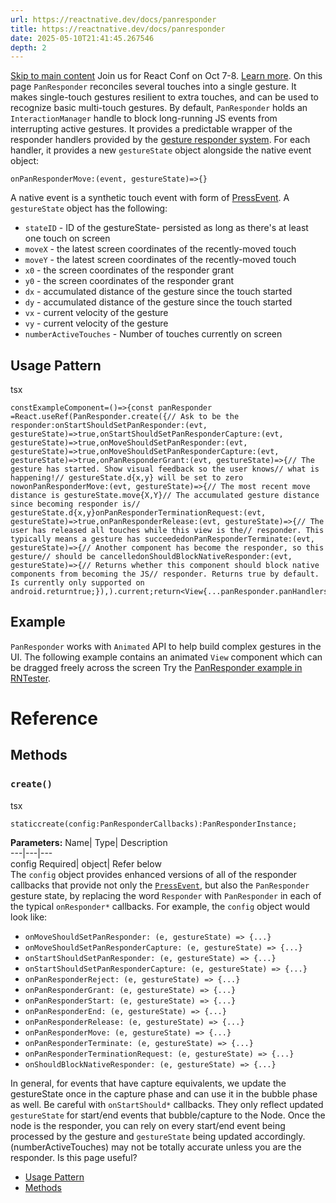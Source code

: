 ```yaml
---
url: https://reactnative.dev/docs/panresponder
title: https://reactnative.dev/docs/panresponder
date: 2025-05-10T21:41:45.267546
depth: 2
---
```


[Skip to main content](https://reactnative.dev/docs/panresponder#__docusaurus_skipToContent_fallback)
Join us for React Conf on Oct 7-8. [Learn more](https://conf.react.dev).
On this page
`PanResponder` reconciles several touches into a single gesture. It makes single-touch gestures resilient to extra touches, and can be used to recognize basic multi-touch gestures.
By default, `PanResponder` holds an `InteractionManager` handle to block long-running JS events from interrupting active gestures.
It provides a predictable wrapper of the responder handlers provided by the [gesture responder system](https://reactnative.dev/docs/gesture-responder-system). For each handler, it provides a new `gestureState` object alongside the native event object:
```
onPanResponderMove:(event, gestureState)=>{}
```

A native event is a synthetic touch event with form of [PressEvent](https://reactnative.dev/docs/pressevent).
A `gestureState` object has the following:
  * `stateID` - ID of the gestureState- persisted as long as there's at least one touch on screen
  * `moveX` - the latest screen coordinates of the recently-moved touch
  * `moveY` - the latest screen coordinates of the recently-moved touch
  * `x0` - the screen coordinates of the responder grant
  * `y0` - the screen coordinates of the responder grant
  * `dx` - accumulated distance of the gesture since the touch started
  * `dy` - accumulated distance of the gesture since the touch started
  * `vx` - current velocity of the gesture
  * `vy` - current velocity of the gesture
  * `numberActiveTouches` - Number of touches currently on screen


## Usage Pattern[​](https://reactnative.dev/docs/panresponder#usage-pattern "Direct link to Usage Pattern")
tsx
```
constExampleComponent=()=>{const panResponder =React.useRef(PanResponder.create({// Ask to be the responder:onStartShouldSetPanResponder:(evt, gestureState)=>true,onStartShouldSetPanResponderCapture:(evt, gestureState)=>true,onMoveShouldSetPanResponder:(evt, gestureState)=>true,onMoveShouldSetPanResponderCapture:(evt, gestureState)=>true,onPanResponderGrant:(evt, gestureState)=>{// The gesture has started. Show visual feedback so the user knows// what is happening!// gestureState.d{x,y} will be set to zero nowonPanResponderMove:(evt, gestureState)=>{// The most recent move distance is gestureState.move{X,Y}// The accumulated gesture distance since becoming responder is// gestureState.d{x,y}onPanResponderTerminationRequest:(evt, gestureState)=>true,onPanResponderRelease:(evt, gestureState)=>{// The user has released all touches while this view is the// responder. This typically means a gesture has succeededonPanResponderTerminate:(evt, gestureState)=>{// Another component has become the responder, so this gesture// should be cancelledonShouldBlockNativeResponder:(evt, gestureState)=>{// Returns whether this component should block native components from becoming the JS// responder. Returns true by default. Is currently only supported on android.returntrue;}),).current;return<View{...panResponder.panHandlers}/>;
```

## Example[​](https://reactnative.dev/docs/panresponder#example "Direct link to Example")
`PanResponder` works with `Animated` API to help build complex gestures in the UI. The following example contains an animated `View` component which can be dragged freely across the screen
Try the [PanResponder example in RNTester](https://github.com/facebook/react-native/blob/main/packages/rn-tester/js/examples/PanResponder/PanResponderExample.js).
# Reference
## Methods[​](https://reactnative.dev/docs/panresponder#methods "Direct link to Methods")
### `create()`[​](https://reactnative.dev/docs/panresponder#create "Direct link to create")
tsx
```
staticcreate(config:PanResponderCallbacks):PanResponderInstance;
```

**Parameters:**
Name| Type| Description  
---|---|---  
config Required| object| Refer below  
The `config` object provides enhanced versions of all of the responder callbacks that provide not only the [`PressEvent`](https://reactnative.dev/docs/pressevent), but also the `PanResponder` gesture state, by replacing the word `Responder` with `PanResponder` in each of the typical `onResponder*` callbacks. For example, the `config` object would look like:
  * `onMoveShouldSetPanResponder: (e, gestureState) => {...}`
  * `onMoveShouldSetPanResponderCapture: (e, gestureState) => {...}`
  * `onStartShouldSetPanResponder: (e, gestureState) => {...}`
  * `onStartShouldSetPanResponderCapture: (e, gestureState) => {...}`
  * `onPanResponderReject: (e, gestureState) => {...}`
  * `onPanResponderGrant: (e, gestureState) => {...}`
  * `onPanResponderStart: (e, gestureState) => {...}`
  * `onPanResponderEnd: (e, gestureState) => {...}`
  * `onPanResponderRelease: (e, gestureState) => {...}`
  * `onPanResponderMove: (e, gestureState) => {...}`
  * `onPanResponderTerminate: (e, gestureState) => {...}`
  * `onPanResponderTerminationRequest: (e, gestureState) => {...}`
  * `onShouldBlockNativeResponder: (e, gestureState) => {...}`


In general, for events that have capture equivalents, we update the gestureState once in the capture phase and can use it in the bubble phase as well.
Be careful with `onStartShould*` callbacks. They only reflect updated `gestureState` for start/end events that bubble/capture to the Node. Once the node is the responder, you can rely on every start/end event being processed by the gesture and `gestureState` being updated accordingly. (numberActiveTouches) may not be totally accurate unless you are the responder.
Is this page useful?
  * [Usage Pattern](https://reactnative.dev/docs/panresponder#usage-pattern)
  * [Methods](https://reactnative.dev/docs/panresponder#methods)



